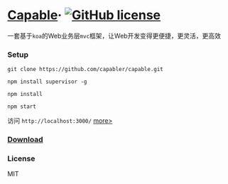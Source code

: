 # [Capable](http://www.sunyangjie.com/2018/04/29/nodejs%E7%89%88web%E4%B8%9A%E5%8A%A1%E5%B1%82%E6%A1%86%E6%9E%B6/)&middot; [![GitHub license](https://img.shields.io/badge/license-MIT-blue.svg)](https://github.com/capabler/capable/blob/master/LICENSE)

一套基于`koa`的Web业务层`mvc`框架，让Web开发变得更便捷，更灵活，更高效

### Setup
```
git clone https://github.com/capabler/capable.git

npm install supervisor -g

npm install

npm start
```

访问 `http://localhost:3000/` [more>](https://github.com/capabler)

### [Download](https://github.com/capabler/capable/archive/0.0.1.zip)

### License

MIT